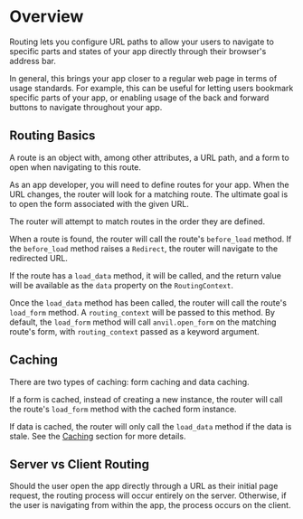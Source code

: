 # Overview

Routing lets you configure URL paths to allow your users to navigate to specific parts and states of your app directly through their browser's address bar.

In general, this brings your app closer to a regular web page in terms of usage standards. For example, this can be useful for letting users bookmark specific parts of your app, or enabling usage of the back and forward buttons to navigate throughout your app.

## Routing Basics

A route is an object with, among other attributes, a URL path, and a form to open when navigating to this route.

As an app developer, you will need to define routes for your app.
When the URL changes, the router will look for a matching route.
The ultimate goal is to open the form associated with the given URL.

The router will attempt to match routes in the order they are defined.

When a route is found, the router will call the route's `before_load` method.
If the `before_load` method raises a `Redirect`, the router will navigate to the redirected URL.

If the route has a `load_data` method, it will be called, and the return value will be available as the `data` property on the `RoutingContext`.

Once the `load_data` method has been called, the router will call the route's `load_form` method. A `routing_context` will be passed to this method. By default, the `load_form` method will call `anvil.open_form` on the matching route's form, with `routing_context` passed as a keyword argument.

## Caching

There are two types of caching: form caching and data caching.

If a form is cached, instead of creating a new instance, the router will call the route's `load_form` method with the cached form instance.

If data is cached, the router will only call the `load_data` method if the data is stale. See the [Caching](/caching) section for more details.

## Server vs Client Routing

Should the user open the app directly through a URL as their initial page request, the routing process will occur entirely on the server. Otherwise, if the user is navigating from within the app, the process occurs on the client.
